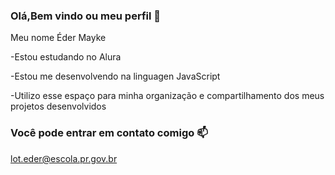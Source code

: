 ### Olá,Bem vindo ou meu perfil 👻

Meu nome Éder Mayke

-Estou estudando no Alura 

-Estou me desenvolvendo na linguagen JavaScript

-Utilizo esse espaço para minha organização e compartilhamento dos meus projetos desenvolvidos 

### Você pode entrar em contato comigo 📫

lot.eder@escola.pr.gov.br
